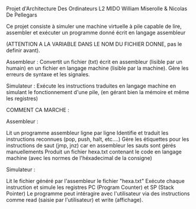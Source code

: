 Projet d'Architecture Des Ordinateurs L2 MIDO William Miserolle & Nicolas De Pellegars

Ce projet consiste à simuler une machine virtuelle à pile capable de lire, assembler et exécuter un programme donné écrit en langage assembleur

(ATTENTION A LA VARIABLE DANS LE NOM DU FICHIER DONNE, pas le definir avant).

Assembleur :
Convertit un fichier (txt) écrit en  assembleur (lisible par un humain) en un fichier en langage machine (lisible par la machine).
Gère les erreurs de syntaxe et les signales.

Simulateur :
Exécute les instructions traduites en langage machine en simulant le fonctionnement d'une pile, (en gérant bien la mémoire et même les registres)

COMMENT CA MARCHE : 

Assembleur :

Lit un programme assembleur ligne par ligne
Identifie et traduit les instructions reconnues (pop, push, halt, etc....)
Gère les étiquettes pour les instructions de saut (jmp, jnz) car en assembleur les sauts sont gérés manuellements
Produit un fichier hexa.txt contenant le code en langage machine (avec les normes de l'héxadecimal de la consigne)

Simulateur :

Lit le fichier généré par l'assembleur le fichier "hexa.txt"
Exécute chaque instruction et simule les registres PC (Program Counter) et SP (Stack Pointer)
Le programme peut intéragire avec l'utilisateur via des instructions comme read (saisie par l'utilisateur) et write (affichage).
